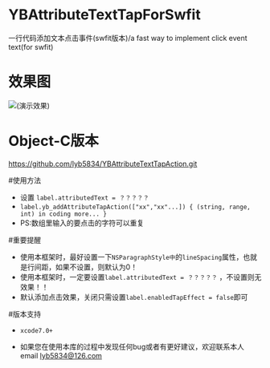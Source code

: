 # YBAttributeTextTapForSwfit
一行代码添加文本点击事件(swfit版本)/a fast way to implement click event text(for swfit)

# 效果图
![(演示效果)](http://7xt3dd.com1.z0.glb.clouddn.com/attributeAction.gif)

# Object-C版本
 https://github.com/lyb5834/YBAttributeTextTapAction.git


#使用方法
* 设置 `label.attributedText = ？？？？？` 
* `label.yb_addAttributeTapAction(["xx","xx"...]) { (string, range, int) in coding more... }`
* PS:数组里输入的要点击的字符可以重复

#重要提醒
  * 使用本框架时，最好设置一下`NSParagraphStyle中`的`lineSpacing`属性，也就是行间距，如果不设置，则默认为0！
  * 使用本框架时，一定要设置`label.attributedText = ？？？？？` ，不设置则无效果！！
  * 默认添加点击效果，关闭只需设置`label.enabledTapEffect = false`即可
  
#版本支持
  * `xcode7.0+`

  * 如果您在使用本库的过程中发现任何bug或者有更好建议，欢迎联系本人email  lyb5834@126.com
